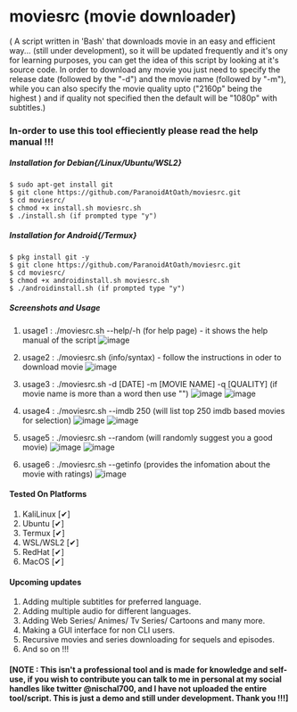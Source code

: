 # moviesrc (movie downloader)
( A script written in 'Bash' that downloads movie in an easy and efficient way... (still under development), so it will be updated frequently and it's ony for learning purposes, you can get the idea of this script by looking at it's source code. In order to download any movie you just need to specify the release date (followed by the "-d") and the movie name (followed by "-m"), while you can also specify the movie quality upto ("2160p" being the highest ) and if quality not specified then the default will be "1080p" with subtitles.)

### In-order to use this tool effieciently please read the help manual !!!
##### Installation for Debian{/Linux/Ubuntu/WSL2}
	$ sudo apt-get install git
	$ git clone https://github.com/ParanoidAtOath/moviesrc.git
	$ cd moviesrc/
	$ chmod +x install.sh moviesrc.sh
	$ ./install.sh (if prompted type "y")

##### Installation for Android{/Termux}
	$ pkg install git -y
	$ git clone https://github.com/ParanoidAtOath/moviesrc.git
	$ cd moviesrc/
	$ chmod +x androidinstall.sh moviesrc.sh
	$ ./androidinstall.sh (if prompted type "y")

##### Screenshots and Usage
1. usage1 : ./moviesrc.sh --help/-h (for help page) - it shows the help manual of the script
![image](https://user-images.githubusercontent.com/92677594/192524250-f469db2a-c45e-48ee-897e-ff85737e1f07.png)

2. usage2 : ./moviesrc.sh (info/syntax) - follow the instructions in oder to download movie
![image](https://user-images.githubusercontent.com/92677594/192524526-6973ab51-57df-4e8e-bf9b-8d45f05e4e39.png)

3. usage3 : ./moviesrc.sh -d [DATE] -m [MOVIE NAME] -q [QUALITY] (if movie name is more than a word then use "")
![image](https://user-images.githubusercontent.com/92677594/192529487-45b03831-81b2-475a-8775-eb671642e49c.png)
![image](https://user-images.githubusercontent.com/92677594/192530189-bf2f910b-871b-4074-93f6-a03358a10220.png)

4. usage4 : ./moviesrc.sh --imdb 250 (will list top 250 imdb based movies for selection)
![image](https://user-images.githubusercontent.com/92677594/192530696-d31c840b-906f-4011-b6c9-18e269f66aa1.png)
![image](https://user-images.githubusercontent.com/92677594/192530966-44802a00-2525-4dc2-9750-841a787c15d0.png)

5. usage5 : ./moviesrc.sh --random (will randomly suggest you a good movie)
![image](https://user-images.githubusercontent.com/92677594/192531215-8ca87315-9157-454a-9980-e6a9cb48a0c0.png)
![image](https://user-images.githubusercontent.com/92677594/192531603-e3b5ea9c-d752-40f4-9c4f-e5b9eda4da93.png)

6. usage6 : ./moviesrc.sh --getinfo (provides the infomation about the movie with ratings)
![image](https://user-images.githubusercontent.com/92677594/192532039-ec808634-77eb-42da-a11b-7ea1fb1d355a.png)

#### Tested On Platforms
1. KaliLinux  [✔]
2. Ubuntu     [✔]
3. Termux     [✔]
4. WSL/WSL2   [✔]
5. RedHat     [✔]
6. MacOS      [✔]

#### Upcoming updates
1. Adding multiple subtitles for preferred language.
2. Adding multiple audio for different languages.
3. Adding Web Series/ Animes/ Tv Series/ Cartoons and many more.
4. Making a GUI interface for non CLI users.
5. Recursive movies and series downloading for sequels and episodes.
6. And so on !!!

#### [NOTE : This isn't a professional tool and is made for knowledge and self-use, if you wish to contribute you can talk to me in personal at my social handles like twitter @nischal700, and I have not uploaded the entire tool/script. This is just a demo and still under development. Thank you !!!]
